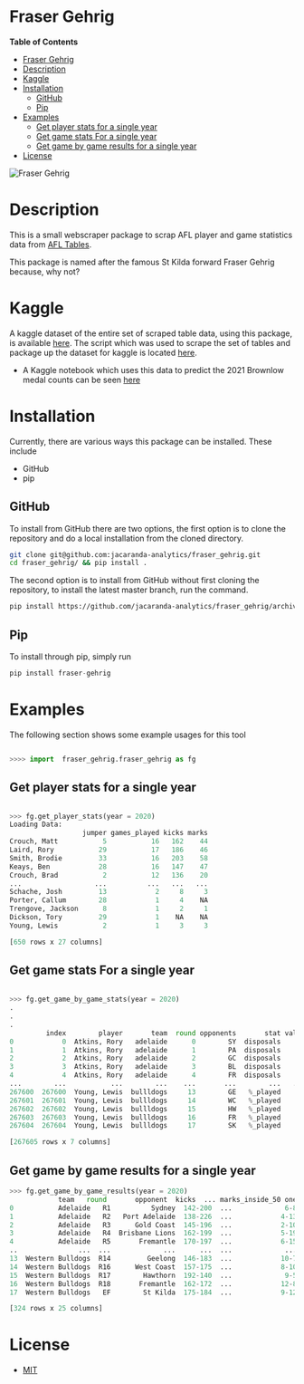 Fraser Gehrig 
==================

<!-- markdown-toc start - Don't edit this section. Run M-x markdown-toc-refresh-toc -->
**Table of Contents**

- [Fraser Gehrig ](#fraser-gehrig)
- [Description](#description)
- [Kaggle](#kaggle)
- [Installation](#installation)
    - [GitHub](#github)
    - [Pip](#pip)
- [Examples](#examples)
    - [Get player stats for a single year](#get--player-stats-for-a-single-year)
    - [Get game stats For a single year](#get-game-stats-for-a-single-year)
    - [Get game by game results for a single year](#get--game-by-game-results-for-a-single-year)
- [License](#license)

<!-- markdown-toc end -->

![Fraser Gehrig](https://i.ytimg.com/vi/fvE6R92tTG0/sddefault.jpg)

# Description 

This is a small webscraper package to scrap AFL player and game statistics data from [AFL Tables](https://afltables.com/afl/afl_index.html). 

This package is named after the famous St Kilda forward Fraser Gehrig because, why not? 


# Kaggle 

A kaggle dataset of the entire set of scraped table data, using this package, is available [here](https://www.kaggle.com/datasets/gabrieldennis/afl-player-and-game-data-and-statistics18972022). 
The script which was used to scrape the set of tables and package up the dataset for kaggle is located [here](examples/kaggle_data.py). 


- A Kaggle notebook which uses this data to predict the 2021 Brownlow medal counts can be seen [here](https://www.kaggle.com/gabrieldennis/2021-brownlow-prediction-mlp)

# Installation 

Currently, there are various ways this package can be installed. 
These include 

- GitHub 
- pip

## GitHub 

To install from GitHub there are two options, 
the first option is to clone the repository and do a local installation from the cloned directory. 

```sh
git clone git@github.com:jacaranda-analytics/fraser_gehrig.git
cd fraser_gehrig/ && pip install . 
```

The second option is to install from GitHub without first cloning the repository, 
to install the latest master branch, run the command. 

```sh
pip install https://github.com/jacaranda-analytics/fraser_gehrig/archive/master.zip
```

## Pip 

To install through pip, simply run 

```python 
pip install fraser-gehrig
```


# Examples 

The following section shows some example usages for this tool 


```python 

>>>> import  fraser_gehrig.fraser_gehrig as fg 

```

## Get player stats for a single year 


```python 

>>> fg.get_player_stats(year = 2020)
Loading Data:
                  jumper games_played kicks marks
Crouch, Matt           5           16   162    44
Laird, Rory           29           17   186    46
Smith, Brodie         33           16   203    58
Keays, Ben            28           16   147    47
Crouch, Brad           2           12   136    20
...                  ...          ...   ...   ...
Schache, Josh         13            2     8     3
Porter, Callum        28            1     4    NA
Trengove, Jackson      8            1     2     1
Dickson, Tory         29            1    NA    NA
Young, Lewis           2            1     3     3

[650 rows x 27 columns]

```

## Get game stats For a single year 


```python 
 
>>> fg.get_game_by_game_stats(year = 2020)
.
.
.
         index        player       team  round opponents       stat value
0            0  Atkins, Rory   adelaide      0        SY  disposals    14
1            1  Atkins, Rory   adelaide      1        PA  disposals    10
2            2  Atkins, Rory   adelaide      2        GC  disposals     3
3            3  Atkins, Rory   adelaide      3        BL  disposals    NA
4            4  Atkins, Rory   adelaide      4        FR  disposals    NA
...        ...           ...        ...    ...       ...        ...   ...
267600  267600  Young, Lewis  bullldogs     13        GE   %_played    NA
267601  267601  Young, Lewis  bullldogs     14        WC   %_played    NA
267602  267602  Young, Lewis  bullldogs     15        HW   %_played    NA
267603  267603  Young, Lewis  bullldogs     16        FR   %_played    NA
267604  267604  Young, Lewis  bullldogs     17        SK   %_played    NA

[267605 rows x 7 columns]


```

## Get game by game results for a single year


```python 
>>> fg.get_game_by_game_results(year = 2020)
            team   round       opponent  kicks  ... marks_inside_50 one_percenters bounces goal_assist
0           Adelaide   R1          Sydney  142-200  ...             6-8          38-47     7-0         7-7
1           Adelaide   R2   Port Adelaide  138-226  ...            4-13          41-45      NA         5-9
2           Adelaide   R3      Gold Coast  145-196  ...            2-10          33-36     2-4         2-7
3           Adelaide   R4  Brisbane Lions  162-199  ...            5-19          34-42     1-3         5-9
4           Adelaide   R5       Fremantle  170-197  ...            6-15          32-29     2-6         2-7
..               ...  ...             ...      ...  ...             ...            ...     ...         ...
13  Western Bulldogs  R14         Geelong  146-183  ...            10-7          49-40     1-5         7-7
14  Western Bulldogs  R16      West Coast  157-175  ...            8-10          38-35     1-4         3-7
15  Western Bulldogs  R17        Hawthorn  192-140  ...             9-5          61-50     0-1         9-4
16  Western Bulldogs  R18       Fremantle  162-172  ...            12-8          55-31     6-3         8-5
17  Western Bulldogs   EF        St Kilda  175-184  ...            9-12          48-44     3-6         4-7

[324 rows x 25 columns]
```


# License 

- [MIT](LICENCE.md)






